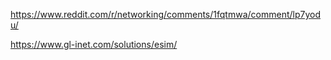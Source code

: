 https://www.reddit.com/r/networking/comments/1fqtmwa/comment/lp7yodu/

https://www.gl-inet.com/solutions/esim/

